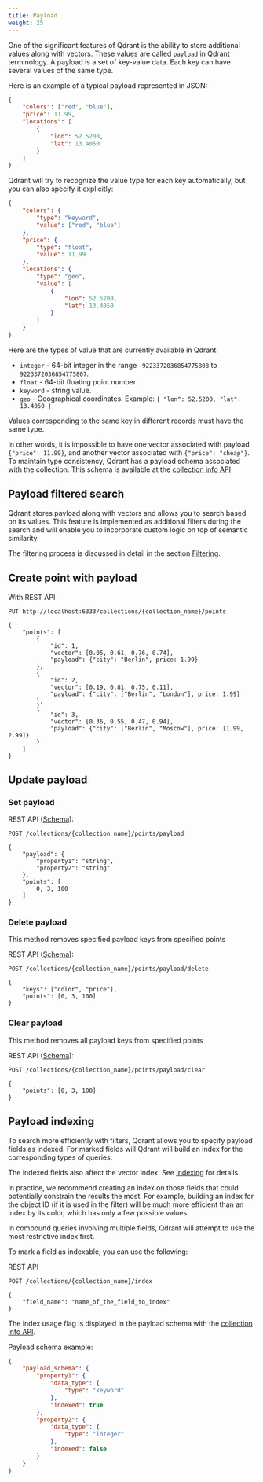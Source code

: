 ```yaml
---
title: Payload
weight: 25
---
```


One of the significant features of Qdrant is the ability to store additional values along with vectors.
These values are called `payload` in Qdrant terminology.
A payload is a set of key-value data. Each key can have several values of the same type.

Here is an example of a typical payload represented in JSON:
```json
{
    "colors": ["red", "blue"],
    "price": 11.99,
    "locations": [
        {
            "lon": 52.5200, 
            "lat": 13.4050
        }
    ]
}
```

Qdrant will try to recognize the value type for each key automatically, but you can also specify it explicitly:

```json
{
    "colors": {
        "type": "keyword",
        "value": ["red", "blue"] 
    },
    "price": {
        "type": "float",
        "value": 11.99
    },
    "locations": {
        "type": "geo",
        "value": [
            {
                "lon": 52.5200, 
                "lat": 13.4050
            }
        ]
    }
}
```

Here are the types of value that are currently available in Qdrant:

* `integer` - 64-bit integer in the range `-9223372036854775808` to `9223372036854775807`.
* `float` - 64-bit floating point number.
* `keyword` - string value.
* `geo` - Geographical coordinates. Example: `{ "lon": 52.5200, "lat": 13.4050 }`

Values corresponding to the same key in different records must have the same type.

In other words, it is impossible to have one vector associated with payload `{"price": 11.99}`, and another vector associated with `{"price": "cheap"}`.
To maintain type consistency, Qdrant has a payload schema associated with the collection.
This schema is available at the [collection info API](https://qdrant.github.io/qdrant/redoc/index.html#operation/get_collection)

## Payload filtered search

Qdrant stores payload along with vectors and allows you to search based on its values. 
This feature is implemented as additional filters during the search and will enable you to incorporate custom logic on top of semantic similarity.


The filtering process is discussed in detail in the section [Filtering](../filtering).


## Create point with payload

With REST API

```
PUT http://localhost:6333/collections/{collection_name}/points

{
    "points": [
        {
            "id": 1,
            "vector": [0.05, 0.61, 0.76, 0.74],
            "payload": {"city": "Berlin", price: 1.99}
        },
        {
            "id": 2,
            "vector": [0.19, 0.81, 0.75, 0.11],
            "payload": {"city": ["Berlin", "London"], price: 1.99}
        },
        {
            "id": 3,
            "vector": [0.36, 0.55, 0.47, 0.94],
            "payload": {"city": ["Berlin", "Moscow"], price: [1.99, 2.99]}
        }
    ]
}
```

<!--
 With python

```python
```
-->


## Update payload


### Set payload

REST API ([Schema](https://qdrant.github.io/qdrant/redoc/index.html#operation/set_payload)):

```
POST /collections/{collection_name}/points/payload

{
    "payload": {
        "property1": "string",
        "property2": "string"
    },
    "points": [
        0, 3, 100
    ]
}
```

<!-- 

Python client:

```python
``` 

-->

### Delete payload

This method removes specified payload keys from specified points


REST API ([Schema](https://qdrant.github.io/qdrant/redoc/index.html#operation/delete_payload)):

```
POST /collections/{collection_name}/points/payload/delete

{
    "keys": ["color", "price"],
    "points": [0, 3, 100]
}
```

<!-- 

Python client:

```python
``` 

-->

### Clear payload

This method removes all payload keys from specified points

REST API ([Schema](https://qdrant.github.io/qdrant/redoc/index.html#operation/clear_payload)):

```
POST /collections/{collection_name}/points/payload/clear

{
    "points": [0, 3, 100]
}
```

<!-- 
With Python client

```python
```
 -->


## Payload indexing

To search more efficiently with filters, Qdrant allows you to specify payload fields as indexed.
For marked fields will Qdrant will build an index for the corresponding types of queries.

The indexed fields also affect the vector index. See [Indexing](../indexing) for details.

In practice, we recommend creating an index on those fields that could potentially constrain the results the most.
For example, building an index for the object ID (if it is used in the filter) will be much more efficient than an index by its color, which has only a few possible values.

In compound queries involving multiple fields, Qdrant will attempt to use the most restrictive index first.

To mark a field as indexable, you can use the following:

REST API

```
POST /collections/{collection_name}/index

{
    "field_name": "name_of_the_field_to_index"
}
```

<!-- 
Python client

```python
```
 -->

The index usage flag is displayed in the payload schema with the [collection info API](https://qdrant.github.io/qdrant/redoc/index.html#operation/get_collection).

Payload schema example:

```json
{
    "payload_schema": {
        "property1": {
            "data_type": {
                "type": "keyword"
            },
            "indexed": true
        },
        "property2": {
            "data_type": {
                "type": "integer"
            },
            "indexed": false
        }
    }
}
```